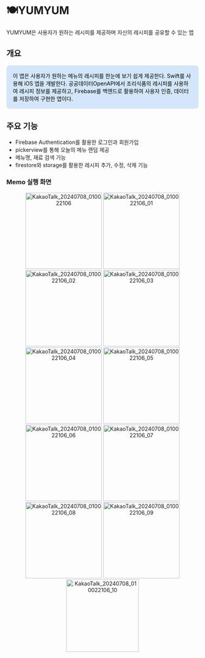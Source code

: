 # 🍽️YUMYUM

YUMYUM은 사용자가 원하는 레시피를 제공하며 자신의 레시피를 공유할 수 있는 앱

## 개요
<div style="border: 1px solid #e1e4e8; color:#000000; padding: 16px; border-radius: 8px; background-color: #d4e7fa;">
이 앱은 사용자가 원하는 메뉴의 레시피를 한눈에 보기 쉽게 제공한다. Swift를 사용해 iOS 앱을 개발한다. 공공데이터OpenAPI에서 조리식품의 레시피를 사용하여 레시피 정보를 제공하고, Firebase를 백엔드로 활용하여 사용자 인증, 데이터를 저장하여 구현한 앱이다.</div>

## 주요 기능
- Firebase Authentication를 활용한 로그인과 회원가입
- pickerview를 통해 오늘의 메뉴 랜덤 제공
- 메뉴명, 재료 검색 기능
- firestore와 storage를 활용한 레시피 추가, 수정, 삭제 기능

### Memo 실행 화면
<div align="center">
  <img width="200" alt="KakaoTalk_20240708_010022106" src="https://github.com/user-attachments/assets/80cc6cb3-85a3-4fbf-ab90-ca4e71954f9d">
  <img width="200" alt="KakaoTalk_20240708_010022106_01" src="https://github.com/user-attachments/assets/0a90f0ec-2b37-4b18-bc26-a4442d64447f">
  <img width="200"" alt="KakaoTalk_20240708_010022106_02" src="https://github.com/user-attachments/assets/fdc04145-99f4-4d1f-93fb-ac4fbc95b8fb">
  <img width="200"" alt="KakaoTalk_20240708_010022106_03" src="https://github.com/user-attachments/assets/781ae0c8-3237-439a-a4cd-f1eab1c1f4d6">
  <img width="200" alt="KakaoTalk_20240708_010022106_04" src="https://github.com/user-attachments/assets/34a743b6-0ddc-4022-bbc2-107b58b46930">
  <img width="200" alt="KakaoTalk_20240708_010022106_05" src="https://github.com/user-attachments/assets/6b9858f4-00b1-44b0-b83b-389dfa91798d">
  <img width="200"" alt="KakaoTalk_20240708_010022106_06" src="https://github.com/user-attachments/assets/4d887408-4538-4072-b198-5c1907c2a0db">
  <img width="200" alt="KakaoTalk_20240708_010022106_07" src="https://github.com/user-attachments/assets/893e346e-ac42-45e1-9e32-5e23794b5b2b">
  <img width="200" alt="KakaoTalk_20240708_010022106_08" src="https://github.com/user-attachments/assets/1e1ba5e2-c1c0-412a-9251-a16eaf8ef380">
  <img width="200" alt="KakaoTalk_20240708_010022106_09" src="https://github.com/user-attachments/assets/bd3407de-5368-41c1-8213-3c2f2178b7c5">
  <img width="190" alt="KakaoTalk_20240708_010022106_10" src="https://github.com/user-attachments/assets/bc58534f-38c6-432c-aa86-3f7ce1d8a542">
</div>
